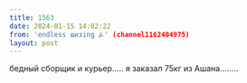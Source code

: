 ```yaml
---
title: 1563
date: 2024-01-15 14:02:22
from: 'endless шизing ⍼' (channel1162404975)
layout: post
---
```


бедный сборщик и курьер..... я заказал 75кг из Ашана........
